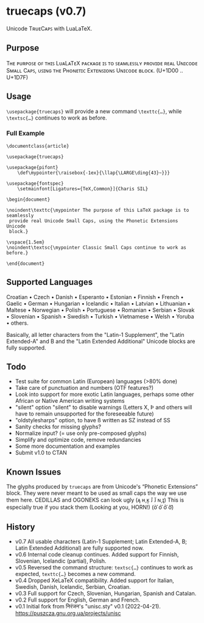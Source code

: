 # truecaps (v0.7)
Unicode TʀᴜᴇCᴀᴘꜱ with LuaLaTeX.

## Purpose

Tʜᴇ ᴘᴜʀᴘᴏꜱᴇ ᴏꜰ ᴛʜɪꜱ LᴜᴀLᴀTᴇX ᴘᴀᴄᴋᴀɢᴇ ɪꜱ ᴛᴏ ꜱᴇᴀᴍʟᴇꜱꜱʟʏ ᴘʀᴏᴠɪᴅᴇ ʀᴇᴀʟ Uɴɪᴄᴏᴅᴇ Sᴍᴀʟʟ
Cᴀᴘꜱ, ᴜꜱɪɴɢ ᴛʜᴇ Pʜᴏɴᴇᴛɪᴄ Exᴛᴇɴꜱɪᴏɴꜱ Uɴɪᴄᴏᴅᴇ ʙʟᴏᴄᴋ. (U+1D00 .. U+1D7F)

## Usage

`\usepackage{truecaps}` will provide a new command `\texttc{…}`, while
`\textsc{…}` continues to work as before.

### Full Example

```
\documentclass{article}

\usepackage{truecaps}

\usepackage{pifont}
	\def\mypointer{\raisebox{-1ex}{\llap{\LARGE\ding{43}~}}}

\usepackage{fontspec}
	\setmainfont[Ligatures={TeX,Common}]{Charis SIL}

\begin{document}

\noindent\texttc{\mypointer The purpose of this LaTeX package is to seamlessly
 provide real Unicode Small Caps, using the Phonetic Extensions Unicode
 block.}

\vspace{1.5em}
\noindent\textsc{\mypointer Classic Small Caps continue to work as before.}

\end{document}
```

## Supported Languages

Croatian • Czech • Danish • Esperanto • Estonian • Finnish • French • Gaelic •
German • Hungarian • Icelandic • Italian • Latvian • Lithuanian • Maltese •
Norwegian • Polish • Portuguese • Romanian • Serbian • Slovak • Slovenian •
Spanish • Swedish • Turkish • Vietnamese • Welsh • Yoruba • others.

Basically, all letter characters from the "Latin-1 Supplement", the 
"Latin Extended-A" and B and the "Latin Extended Additional" Unicode blocks 
are fully supported.

## Todo

* Test suite for common Latin (European) languages (>80% done)
* Take care of punctuation and numbers (OTF features?)
* Look into support for more exotic Latin languages, perhaps some other
  African or Native American writing systems
* "silent" option "silent" to disable warnings (Letters X, Þ and others will
   have to remain unsupported for the foreseeable future)
* "oldstylesharps" option, to have ß written as SZ instead of SS 
* Sanity checks for missing glyphs?
* Normalize input? (= use only pre-composed glyphs)
* Simplify and optimize code, remove redundancies
* Some more documentation and examples
* Submit v1.0 to CTAN

## Known Issues

The glyphs produced by `truecaps` are from Unicode's “Phonetic Extensions”
block. They were never meant to be used as small caps the way we use them
here. CEDILLAS and OGONEKS can look ugly (ᴀ̨ ʜ̧ ᴋ̧ ᴊ̂ ᴊ̌ ɴ̧  ɪ̨) This is
especially true if you stack them (Looking at you, HORN!) (ᴏ̛̀ ᴏ̛́ ᴏ̛̉ ᴏ̛̃) 

## History
* v0.7 All usable characters (Latin-1 Supplement; Latin Extended-A, B; Latin
  Extended Additional) are fully supported now.
* v0.6 Internal code cleanup continues. Added support for Finnish, Slovenian,
  Icelandic (partial), Polish.
* v0.5 Reversed the command structure: `textsc{…}` continues to work as
  expected, `texttc{…}` becomes a new command.
* v0.4 Dropped XeLaTeX compatibility. Added support for Italian, Swedish,
  Danish, Icelandic, Serbian, Croatian.
* v0.3 Full support for Czech, Slovenian, Hungarian, Spanish and Catalan.
* v0.2 Full support for English, German and French.
* v0.1 Initial fork from निरंजन's "unisc.sty" v0.1
  (2022-04-21). https://puszcza.gnu.org.ua/projects/unisc
